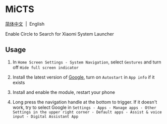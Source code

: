# MiCTS

[简体中文](/README.md)&nbsp;&nbsp;|&nbsp;&nbsp;English

Enable Circle to Search for Xiaomi System Launcher

## Usage

1. In `Home Screen Settings - System Navigation`, select `Gestures` and turn off `Hide full screen indicator`


2. Install the latest version of [Google](https://play.google.com/store/apps/details?id=com.google.android.googlequicksearchbox), turn on `Autostart` in `App info` if it exists


3. Install and enable the module, restart your phone


4. Long press the navigation handle at the bottom to trigger. If it doesn't work, try to select Google in `Settings - Apps - Manage apps - Other Settings in the upper right corner - Default apps - Assist & voice input - Digital Assistant App`